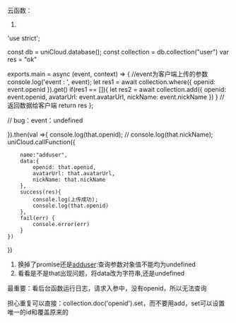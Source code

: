 云函数：
1. [adduser]:查询参数对象值不能均为undefined

'use strict';

const db = uniCloud.database();
const collection = db.collection("user")
var res = "ok"

exports.main = async (event, context) => {
	//event为客户端上传的参数
	console.log('event : ', event);
	let res1 = await collection.where({
		openid: event.openid
	}).get()
	if(res1 == []){
		let res2 = await collection.add({
			openid: event.openid,
			avatarUrl: event.avatarUrl,
			nickName: event.nickName
		})
	}
	//返回数据给客户端
	return res
};

// bug：event：undefined

}).then(val =>{
	console.log(that.openid);
	// console.log(that.nickName);
	uniCloud.callFunction({
		
		name:"adduser",
		data:{
			openid: that.openid,
			avatarUrl: that.avatarUrl,
			nickName: that.nickName
		},
		success(res){
			console.log(上传成功);
			console.log(that.openid)
		},
		fail(err) {
			console.error(err)
		}
	})
})
1. 换掉了promise还是[adduser]:查询参数对象值不能均为undefined
2. 看看是不是that出现问题，将data改为字符串,还是undefined

最重要：看后台函数运行日志，请求入参中，没有openid，所以无法查询

担心重复可以直接：collection.doc('openid').set，而不要用add，set可以设置唯一的id和覆盖原来的